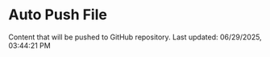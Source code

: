 # Auto Push File

Content that will be pushed to GitHub repository.
Last updated: 06/29/2025, 03:44:21 PM